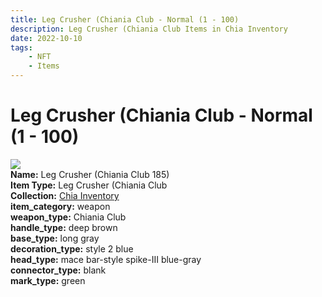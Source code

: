 ```yaml
---
title: Leg Crusher (Chiania Club - Normal (1 - 100)
description: Leg Crusher (Chiania Club Items in Chia Inventory
date: 2022-10-10
tags:
    - NFT
    - Items
---
```


# Leg Crusher (Chiania Club - Normal (1 - 100)
<div class="item_thumbnail">
<img loading="lazy" src="https://bafybeigp6t3mrhxbxi4djgdyhgckepflzi7czkcxkro3b6kpxnsgihnm5m.ipfs.nftstorage.link/185.gif"><br/>
<div><strong>Name:</strong> Leg Crusher (Chiania Club 185)</div>
<div><strong>Item Type:</strong> Leg Crusher (Chiania Club</div>
<div><strong>Collection:</strong> <a href="https://www.spacescan.io/xch/nft/collection/col1ucr852c8uzgemuashmz65kmnt2nn4wuhecevrwhtkk72ukfc5c7s6wn3sj">Chia Inventory</a></div>
<div><strong>item_category:</strong> weapon</div>
<div><strong>weapon_type:</strong> Chiania Club</div>
<div><strong>handle_type:</strong> deep brown</div>
<div><strong>base_type:</strong> long gray</div>
<div><strong>decoration_type:</strong> style 2 blue</div>
<div><strong>head_type:</strong> mace bar-style spike-III blue-gray</div>
<div><strong>connector_type:</strong> blank</div>
<div><strong>mark_type:</strong> green</div>
</div>

